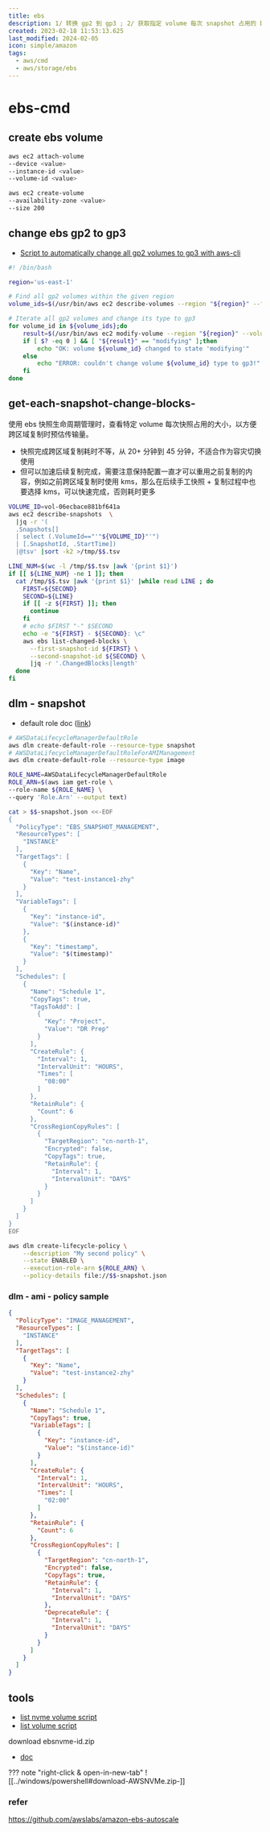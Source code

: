 ```yaml
---
title: ebs
description: 1/ 转换 gp2 到 gp3 ; 2/ 获取指定 volume 每次 snapshot 占用的 block 数量 ; 3/ 创建两种不同类型的 dlm 策略
created: 2023-02-18 11:53:13.625
last_modified: 2024-02-05
icon: simple/amazon
tags:
  - aws/cmd
  - aws/storage/ebs
---
```


# ebs-cmd
## create ebs volume
```sh
aws ec2 attach-volume
--device <value>
--instance-id <value>
--volume-id <value>

aws ec2 create-volume
--availability-zone <value>
--size 200
```

## change ebs gp2 to gp3
- [Script to automatically change all gp2 volumes to gp3 with aws-cli](https://www.daniloaz.com/en/script-to-automatically-change-all-gp2-volumes-to-gp3-with-aws-cli/) 
```sh
#! /bin/bash

region='us-east-1'

# Find all gp2 volumes within the given region
volume_ids=$(/usr/bin/aws ec2 describe-volumes --region "${region}" --filters Name=volume-type,Values=gp2 | jq -r '.Volumes[].VolumeId')

# Iterate all gp2 volumes and change its type to gp3
for volume_id in ${volume_ids};do
    result=$(/usr/bin/aws ec2 modify-volume --region "${region}" --volume-type=gp3 --volume-id "${volume_id}" | jq '.VolumeModification.ModificationState' | sed 's/"//g')
    if [ $? -eq 0 ] && [ "${result}" == "modifying" ];then
        echo "OK: volume ${volume_id} changed to state 'modifying'"
    else
        echo "ERROR: couldn't change volume ${volume_id} type to gp3!"
    fi
done

```

## get-each-snapshot-change-blocks-
使用 ebs 快照生命周期管理时，查看特定 volume 每次快照占用的大小，以方便跨区域复制时预估传输量。
- 快照完成跨区域复制耗时不等，从 20+ 分钟到 45 分钟，不适合作为容灾切换使用
- 但可以加速后续复制完成，需要注意保持配置一直才可以重用之前复制的内容，例如之前跨区域复制时使用 kms，那么在后续手工快照 + 复制过程中也要选择 kms，可以快速完成，否则耗时更多

```sh
VOLUME_ID=vol-06ecbace881bf641a
aws ec2 describe-snapshots  \
  |jq -r '(
  .Snapshots[] 
  | select (.VolumeId=="'"${VOLUME_ID}"'") 
  | [.SnapshotId, .StartTime])
  |@tsv' |sort -k2 >/tmp/$$.tsv

LINE_NUM=$(wc -l /tmp/$$.tsv |awk '{print $1}')
if [[ ${LINE_NUM} -ne 1 ]]; then 
  cat /tmp/$$.tsv |awk '{print $1}' |while read LINE ; do
    FIRST=${SECOND}
    SECOND=${LINE}
    if [[ -z ${FIRST} ]]; then
      continue
    fi
    # echo $FIRST "-" $SECOND
    echo -e "${FIRST} - ${SECOND}: \c"
    aws ebs list-changed-blocks \
      --first-snapshot-id ${FIRST} \
      --second-snapshot-id ${SECOND} \
      |jq -r '.ChangedBlocks|length'
  done
fi

```

## dlm - snapshot
- default role doc ([link](https://docs.aws.amazon.com/AWSEC2/latest/UserGuide/service-role.html#default-service-roles))
```sh
# AWSDataLifecycleManagerDefaultRole
aws dlm create-default-role --resource-type snapshot
# AWSDataLifecycleManagerDefaultRoleForAMIManagement
aws dlm create-default-role --resource-type image

ROLE_NAME=AWSDataLifecycleManagerDefaultRole
ROLE_ARN=$(aws iam get-role \
--role-name ${ROLE_NAME} \
--query 'Role.Arn' --output text)

cat > $$-snapshot.json <<-EOF
{
  "PolicyType": "EBS_SNAPSHOT_MANAGEMENT",
  "ResourceTypes": [
    "INSTANCE"
  ],
  "TargetTags": [
    {
      "Key": "Name",
      "Value": "test-instance1-zhy"
    }
  ],
  "VariableTags": [
    {
      "Key": "instance-id",
      "Value": "$(instance-id)"
    },
    {
      "Key": "timestamp",
      "Value": "$(timestamp)"
    }
  ],
  "Schedules": [
    {
      "Name": "Schedule 1",
      "CopyTags": true,
      "TagsToAdd": [
        {
          "Key": "Project",
          "Value": "DR Prep"
        }
      ],
      "CreateRule": {
        "Interval": 1,
        "IntervalUnit": "HOURS",
        "Times": [
          "08:00"
        ]
      },
      "RetainRule": {
        "Count": 6
      },
      "CrossRegionCopyRules": [
        {
          "TargetRegion": "cn-north-1",
          "Encrypted": false,
          "CopyTags": true,
          "RetainRule": {
            "Interval": 1,
            "IntervalUnit": "DAYS"
          }
        }
      ]
    }
  ]
}
EOF

aws dlm create-lifecycle-policy \
    --description "My second policy" \
    --state ENABLED \
    --execution-role-arn ${ROLE_ARN} \
    --policy-details file://$$-snapshot.json

```

### dlm - ami - policy sample

```json
{
  "PolicyType": "IMAGE_MANAGEMENT",
  "ResourceTypes": [
    "INSTANCE"
  ],
  "TargetTags": [
    {
      "Key": "Name",
      "Value": "test-instance2-zhy"
    }
  ],
  "Schedules": [
    {
      "Name": "Schedule 1",
      "CopyTags": true,
      "VariableTags": [
        {
          "Key": "instance-id",
          "Value": "$(instance-id)"
        }
      ],
      "CreateRule": {
        "Interval": 1,
        "IntervalUnit": "HOURS",
        "Times": [
          "02:00"
        ]
      },
      "RetainRule": {
        "Count": 6
      },
      "CrossRegionCopyRules": [
        {
          "TargetRegion": "cn-north-1",
          "Encrypted": false,
          "CopyTags": true,
          "RetainRule": {
            "Interval": 1,
            "IntervalUnit": "DAYS"
          },
          "DeprecateRule": {
            "Interval": 1,
            "IntervalUnit": "DAYS"
          }
        }
      ]
    }
  ]
}

```


## tools
- [list nvme volume script](https://docs.aws.amazon.com/AWSEC2/latest/WindowsGuide/ec2-windows-volumes.html#windows-list-disks-nvme)
- [list volume script](https://docs.aws.amazon.com/AWSEC2/latest/WindowsGuide/ec2-windows-volumes.html#windows-list-disks)

download ebsnvme-id.zip 
- [doc](https://docs.aws.amazon.com/AWSEC2/latest/WindowsGuide/nvme-ebs-volumes.html)

??? note "right-click & open-in-new-tab"
    ![[../windows/powershell#download-AWSNVMe.zip-]]

### refer
https://github.com/awslabs/amazon-ebs-autoscale


